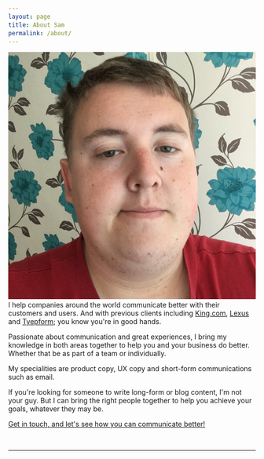 ```yaml
---
layout: page
title: About Sam
permalink: /about/
---
```


<img class="col one right" src="/img/prof_pic.png">

<br/>
I help companies around the world communicate better with their customers and users. And with previous clients including <a href="http://samhutchings.co/project/king-com/">King.com</a>, <a href="http://samhutchings.co/project/lexus/">Lexus</a> and <a href="http://samhutchings.co/project/typeform/">Tyepform</a>; you know you're in good hands.

Passionate about communication and great experiences, I bring my knowledge in both areas together to help you and your business do better. Whether that be as part of a team or individually.

My specialities are product copy, UX copy and short-form communications such as email.

If you're looking for someone to write long-form or blog content, I'm not your guy. But I can bring the right people together to help you achieve your goals, whatever they may be.

<a href="http://samhutchings.co/hireme/">Get in touch, and let's see how you can communicate better!</a>


<br/>
<hr/>
<br/>
<span class="contacticon center">
	<a href="mailto:hi@samhutchings.co"><i class="fa fa-envelope-square"></i></a>
	<a href="https://github.com/Smutchings" target="_blank"><i class="fa fa-github-square"></i></a>
	<a href="https://www.linkedin.com/in/Smutchings" target="_blank"><i class="fa fa-linkedin-square"></i></a>
	<a href="https://twitter.com/Smutchings" target="_blank"><i class="fa fa-twitter-square"></i></a>
</span>

